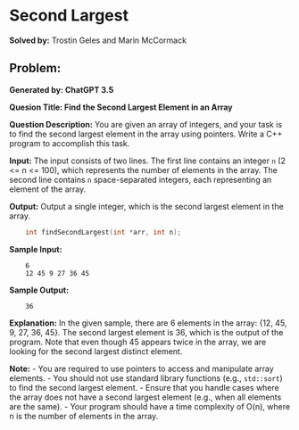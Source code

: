 # Second Largest

**Solved by:**
    Trostin Geles and Marin McCormack

## Problem:

**Generated by: ChatGPT 3.5**

**Quesion Title: Find the Second Largest Element in an Array**

**Question Description:**
       You are given an array of integers, and your task is to find the second largest element in the array using pointers. Write a C++ program to accomplish this task.

**Input:**
    The input consists of two lines. The first line contains an integer `n` (2 <= n <= 100), which represents the number of elements in the array. The second line contains `n` space-separated integers, each representing an element of the array.

**Output:**
    Output a single integer, which is the second largest element in the array.

   

```cpp
    int findSecondLargest(int *arr, int n);
```

**Sample Input:**
```
    6
    12 45 9 27 36 45
```

**Sample Output:**
```
    36
```

**Explanation:**
    In the given sample, there are 6 elements in the array: {12, 45, 9, 27, 36, 45}. The second largest element is 36, which is the output of the program. Note that even though 45 appears twice in the array, we are looking for the second largest distinct element.

**Note:**
    - You are required to use pointers to access and manipulate array elements.
    - You should not use standard library functions (e.g., `std::sort`) to find the second largest element.
    - Ensure that you handle cases where the array does not have a second largest element (e.g., when all elements are the same).
    - Your program should have a time complexity of O(n), where n is the number of elements in the array.